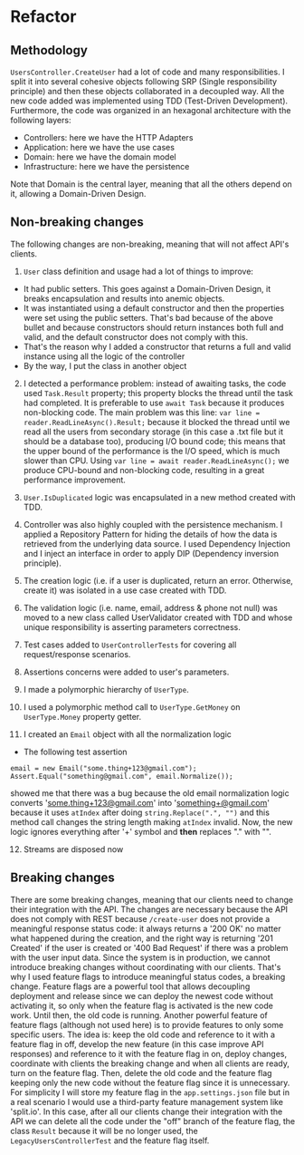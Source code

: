 # Refactor

## Methodology

`UsersController.CreateUser` had a lot of code and many responsibilities. I split it into several cohesive objects following SRP (Single responsibility principle) and then these objects collaborated in a decoupled way. All the new code added was implemented using TDD (Test-Driven Development). Furthermore, the code was organized in an hexagonal architecture with the following layers:

- Controllers: here we have the HTTP Adapters
- Application: here we have the use cases
- Domain: here we have the domain model
- Infrastructure: here we have the persistence

Note that Domain is the central layer, meaning that all the others depend on it, allowing a Domain-Driven Design.

## Non-breaking changes

The following changes are non-breaking, meaning that will not affect API's clients.

1. `User` class definition and usage had a lot of things to improve:

- It had public setters. This goes against a Domain-Driven Design, it breaks encapsulation and results into anemic objects.
- It was instantiated using a default constructor and then the properties were set using the public setters. That's bad because of the above bullet and because constructors should return instances both full and valid, and the default constructor does not comply with this.
- That's the reason why I added a constructor that returns a full and valid instance using all the logic of the controller
- By the way, I put the class in another object

2. I detected a performance problem: instead of awaiting tasks, the code used `Task.Result` property; this property blocks the thread until the task had completed. It is preferable to use `await Task` because it produces non-blocking code. The main problem was this line: `var line = reader.ReadLineAsync().Result;` because it blocked the thread until we read all the users from secondary storage (in this case a .txt file but it should be a database too), producing I/O bound code; this means that the upper bound of the performance is the I/O speed, which is much slower than CPU. Using `var line = await reader.ReadLineAsync();` we produce CPU-bound and non-blocking code, resulting in a great performance improvement.

3. `User.IsDuplicated` logic was encapsulated in a new method created with TDD.

4. Controller was also highly coupled with the persistence mechanism. I applied a Repository Pattern for hiding the details of how the data is retrieved from the underlying data source. I used Dependency Injection and I inject an interface in order to apply DIP (Dependency inversion principle).

5. The creation logic (i.e. if a user is duplicated, return an error. Otherwise, create it) was isolated in a use case created with TDD.

6. The validation logic (i.e. name, email, address & phone not null) was moved to a new class called UserValidator created with TDD and whose unique responsibility is asserting parameters correctness.

7. Test cases added to `UserControllerTests` for covering all request/response scenarios.

8. Assertions concerns were added to user's parameters.

9. I made a polymorphic hierarchy of `UserType`.

10. I used a polymorphic method call to `UserType.GetMoney` on `UserType.Money` property getter.

11. I created an `Email` object with all the normalization logic

- The following test assertion

```
email = new Email("some.thing+123@gmail.com");
Assert.Equal("something@gmail.com", email.Normalize());
```

showed me that there was a bug because the old email normalization logic converts 'some.thing+123@gmail.com' into 'something+@gmail.com' because it uses `atIndex` after doing `string.Replace(".", "")` and this method call changes the string length making `atIndex` invalid. Now, the new logic ignores everything after '+' symbol and **then** replaces "." with "".

12. Streams are disposed now

## Breaking changes

There are some breaking changes, meaning that our clients need to change their integration with the API. The changes are necessary because the API does not comply with REST because `/create-user` does not provide a meaningful response status code: it always returns a '200 OK' no matter what happened during the creation, and the right way is returning '201 Created' if the user is created or '400 Bad Request' if there was a problem with the user input data.
Since the system is in production, we cannot introduce breaking changes without coordinating with our clients. That's why I used feature flags to introduce meaningful status codes, a breaking change.
Feature flags are a powerful tool that allows decoupling deployment and release since we can deploy the newest code without activating it, so only when the feature flag is activated is the new code work. Until then, the old code is running. Another powerful feature of feature flags (although not used here) is to provide features to only some specific users.
The idea is: keep the old code and reference to it with a feature flag in off, develop the new feature (in this case improve API responses) and reference to it with the feature flag in on, deploy changes, coordinate with clients the breaking change and when all clients are ready, turn on the feature flag. Then, delete the old code and the feature flag keeping only the new code without the feature flag since it is unnecessary.
For simplicity I will store my feature flag in the `app.settings.json` file but in a real scenario I would use a third-party feature management system like 'split.io'.
In this case, after all our clients change their integration with the API we can delete all the code under the "off" branch of the feature flag, the class `Result` because it will be no longer used, the `LegacyUsersControllerTest` and the feature flag itself.
